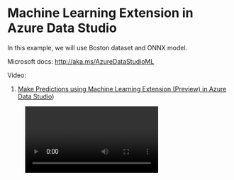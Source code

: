 # Machine Learning Extension in Azure Data Studio

In this example, we will use Boston dataset and ONNX model.

Microsoft docs: http://aka.ms/AzureDataStudioML

Video:
1. [Make Predictions using Machine Learning Extension (Preview) in Azure Data Studio](./MLExtension-MakePredictions.mp4))
<!-- blank line -->
<figure class="video_container">
  <video controls="true" allowfullscreen="true">
    <source src="./MLExtension-MakePredictions.mp4" type="video/mp4">    
  </video>
</figure>
<!-- blank line -->
